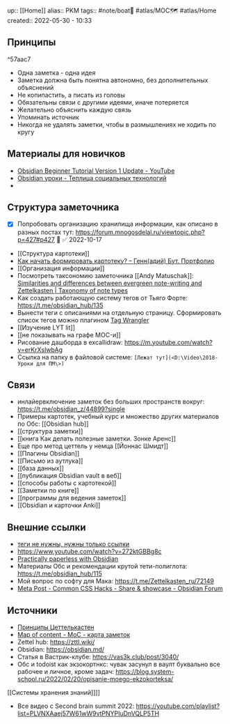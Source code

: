 up:: [[Home]]
alias:: PKM
tags:: #note/boat🚤 #atlas/MOC🗺 #atlas/Home 
created:: 2022-05-30 - 10:33

## Принципы

^57aac7

- Одна заметка - одна идея
- Заметка должна быть понятна автономно, без дополнительных объяснений
- Не копипастить, а писать из головы
- Обязательны связи с другими идеями, иначе потеряется
- Желательно объяснить каждую связь
- Упоминать источник
- Никогда не удалять заметки, чтобы в размышлениях не ходить по кругу

## Материалы для новичков
- [Obsidian Beginner Tutorial Version 1 Update - YouTube](https://www.youtube.com/watch?v=5Vz59TU115M)
- [Obsidian уроки - Теплица социальных технологий](https://www.youtube.com/playlist?list=PLeDR6lYFEHWEUxwSA8OplPLvk50DCVraH)
- 
 
## Структура заметочника
- [x] Попробовать организацию хранилища информации, как описано в разных постах тут: https://forum.mnogosdelal.ru/viewtopic.php?p=427#p427 🔽 ✅ 2022-10-17
- [[Структура картотеки]]
- [Как начать формировать картотеку? – Генн(адий) Бут. Портфолио](https://gennbooth.ru/mysli?entry=849)
- [[Организация информации]]
- Посмотреть таксономию заметочника [[Andy Matuschak]]: [Similarities and differences between evergreen note-writing and Zettelkasten | Taxonomy of note types](https://notes.andymatuschak.org/z4AX7pHAu5uUfmrq4K4zig9x8jmmF62XgaMXm?stackedNotes=z6f6xgGG4NKjkA5NA1kDd46whJh2Gt5rAmfX)
- Как создать работающую систему тегов от Тьяго Форте: https://t.me/obsidian_hub/135
- Вынести теги с описаниями на отдельную страницу. Сформировать список тегов можно плагином [Tag Wrangler](https://zttl.space/t/tegi-v-yaml-i-stranicza-tegov/799?u=dimonier)
- [[Изучение LYT lit]]
- [[не показывать на графе MOC-и]]
- Рисование дашборда в excallidraw: https://m.youtube.com/watch?v=erKrXsIwbAg
- Ссылка на папку в файловой системе: `[Лежат тут](<D:\Video\2018-Уроки для ПМ\>)`


## Связи
- инлайервключение заметок без больших пространств вокруг: https://t.me/obsidian_z/44899?single
- Примеры картотек, учебный курс и множество других материалов по Обс: [[Obsidian hub]] 
- [[структура заметки]]
- [[книга Как делать полезные заметки. Зонке Аренс]]
- Еще про метод цеттель у немца [[Йоннас Шмидт]]
- [[Плагины Obsidian]]
- [[Письмо из аутлука]]
- [[база данных]]
- [[публикация Obsidian vault в веб]]
- [[способы работы с картотекой]]
- [[Заметки по книге]]
- [[программы для ведения заметок]]
- [[Obsidian и карточки Anki]]

## Внешние ссылки
- [теги не нужны, нужны только ссылки](https://subconscious.substack.com/p/all-you-need-is-links?s=r)
- https://www.youtube.com/watch?v=272ktGBBg8c
- [Practically paperless with Obsidian](https://jamierubin.net/2021/10/05/practically-paperless-with-obsidian-episode-1-the-basics-notes-and-documents/)
- Материалы Обс и рекомендации крутой тети-полиглота: https://t.me/obsidian_hub/115
- Мой вопрос по софту для Мака: https://t.me/Zettelkasten_ru/72149
- [Meta Post - Common CSS Hacks - Share & showcase - Obsidian Forum](https://forum.obsidian.md/t/meta-post-common-css-hacks/1978/2)

## Источники
- [Принципы Цеттелькастен](https://zttl.wiki/8bc0bb26103e4df3b37dfaf12ed97581)
- [Map of content - MoC - карта заметок](https://zttl.wiki/3b163b173bec4af3a692348cb1de3fca)
- Zettel hub: https://zttl.wiki/
- Obsidian: https://obsidian.md/
- Статья в  Вастрик-клубе: https://vas3k.club/post/3040/
 - Обс и todoist как экзокортнкс: чувак засунул в ваулт буквально все рабочее и личное, кроме задач: https://blog.system-school.ru/2022/02/20/opisanie-moego-ekzokorteksa/

[[Системы хранения знаний]]]]
- Все видео с Second brain summit 2022: https://youtube.com/playlist?list=PLVNXAaej57W61wW9vtPNYPIuDnVQLP5TH


